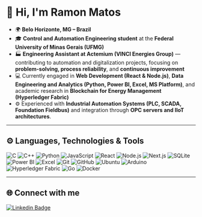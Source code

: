 # 👋 Hi, I'm **Ramon Matos**

- 🌍 **Belo Horizonte, MG – Brazil**  
- 🎓 **Control and Automation Engineering student** at the **Federal University of Minas Gerais (UFMG)**  
- 🏭 **Engineering Assistant at Actemium (VINCI Energies Group)** — contributing to automation and digitalization projects, focusing on **problem-solving, process reliability**, and **continuous improvement**  
- 💻 Currently engaged in **Web Development (React & Node.js)**, **Data Engineering and Analytics (Python, Power BI, Excel, MS Platform)**, and academic research in **Blockchain for Energy Management (Hyperledger Fabric)**  
- ⚙️ Experienced with **Industrial Automation Systems (PLC, SCADA, Foundation Fieldbus)** and integration through **OPC servers and IIoT architectures**.  

---

## ⚙️ **Languages, Technologies & Tools**

![C](https://img.shields.io/badge/C-00599C?style=for-the-badge&logo=c&logoColor=white)
![C++](https://img.shields.io/badge/C%2B%2B-00599C?style=for-the-badge&logo=c%2B%2B&logoColor=white)
![Python](https://img.shields.io/badge/Python-3776AB?style=for-the-badge&logo=python&logoColor=white)
![JavaScript](https://img.shields.io/badge/JavaScript-F7DF1E?style=for-the-badge&logo=javascript&logoColor=black)
![React](https://img.shields.io/badge/React-20232A?style=for-the-badge&logo=react&logoColor=61DAFB)
![Node.js](https://img.shields.io/badge/Node.js-43853D?style=for-the-badge&logo=node.js&logoColor=white)
![Next.js](https://img.shields.io/badge/Next.js-000000?style=for-the-badge&logo=next.js&logoColor=white)
![SQLite](https://img.shields.io/badge/SQLite-07405E?style=for-the-badge&logo=sqlite&logoColor=white)
![Power BI](https://img.shields.io/badge/Power_BI-F2C811?style=for-the-badge&logo=power-bi&logoColor=black)
![Excel](https://img.shields.io/badge/Microsoft_Excel-217346?style=for-the-badge&logo=microsoft-excel&logoColor=white)
![Git](https://img.shields.io/badge/Git-F05033?style=for-the-badge&logo=git&logoColor=white)
![GitHub](https://img.shields.io/badge/GitHub-181717?style=for-the-badge&logo=github)
![Ubuntu](https://img.shields.io/badge/Ubuntu-E95420?style=for-the-badge&logo=ubuntu&logoColor=white)
![Arduino](https://img.shields.io/badge/Arduino-00979D?style=for-the-badge&logo=arduino&logoColor=white)
![Hyperledger Fabric](https://img.shields.io/badge/Hyperledger_Fabric-2F3134?style=for-the-badge&logo=hyperledger&logoColor=white)
![Go](https://img.shields.io/badge/Go-00ADD8?style=for-the-badge&logo=go&logoColor=white)
![Docker](https://img.shields.io/badge/Docker-2496ED?style=for-the-badge&logo=docker&logoColor=white)


---

## 🌐 **Connect with me**

[![Linkedin Badge](https://img.shields.io/badge/-LinkedIn-blue?style=for-the-badge&logo=Linkedin&logoColor=white)](https://www.linkedin.com/in/ramoneng)
